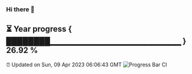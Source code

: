 ### Hi there 👋
⏳ Year progress { ████████▁▁▁▁▁▁▁▁▁▁▁▁▁▁▁▁▁▁▁▁▁▁ } 26.92 %
---
⏰ Updated on Sun, 09 Apr 2023 06:06:43 GMT
![Progress Bar CI](https://github.com/Moyi321/Moyi321/workflows/Progress%20Bar%20CI/badge.svg)
